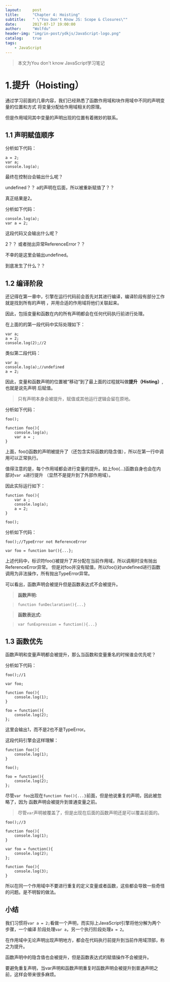 ```yaml
---
layout:     post
title:      "Chapter 4: Hoisting"
subtitle:   " \"You Don't Know JS: Scope & Closures\""
date:       2017-07-17 19:00:00
author:     "Wolfdu"
header-img: "img/in-post/ydkjs/JavaScript-logo.png"
catalog:    true
tags:
    - JavaScript
---
```


> 本文为You don't know JavaScript学习笔记

# 1.提升（Hoisting）

通过学习前面的几章内容，我们已经熟悉了函数作用域和块作用域中不同的声明变量的位置和方式
将变量分配给作用域相关的原理。

但是作用域同其中变量的声明出现的位置有着微妙的联系。

## 1.1 声明赋值顺序

分析如下代码：

    a = 2;
    var a;
    console.log(a);

最终在控制台会输出什么呢？

undefined？？ a的声明在后面，所以被重新赋值了？？

真正结果是2。

分析如下代码：

    console.log(a);
    var a = 2;

这段代码又会输出什么呢？

2？？ 或者抛出异常ReferenceError？？

不幸的是这里会输出undefined。

到底发生了什么？？

## 1.2 编译阶段

还记得在第一章中，引擎在运行代码前会首先对其进行编译，编译阶段有部分工作就是找到所有的声明
，并用合适的作用域将他们关联起来。

因此，包括变量和函数在内的所有声明都会在任何代码执行前进行处理。

在上面的的第一段代码中实际处理如下：

    var a;
    a = 2;
    console.log(2);//2

类似第二段代码：

    var a;
    console.log(a);//undefined
    a = 2;

因此，变量和函数声明的位置被“移动”到了最上面的过程就叫做**提升（Histing）**,也就是说先声明
后赋值。

> 只有声明本身会被提升，赋值或其他运行逻辑会留在原地。

分析如下代码：

    foo();

    function foo(){
        console.log(a);
        var a = ;
    }

上面，foo()函数的声明被提升了（还包含实际函数的隐含值），所以在第一行中调用可以正常执行。

值得注意的是，每个作用域都会进行变量的提升。如上foo(...)函数自身也会在内部对`var a`进行提升
（显然不是提升到了外部作用域）。

因此实际运行如下：

    function foo(){
        var a ;
        console.log(a);
        a = 2;
    }

    foo();

分析如下代码：

    foo();//TypeError not ReferenceError

    var foo = function bar(){...};

上述代码中，标识符foo()被提升了并分配在当前作用域，所以调用时没有抛出ReferenceError异常。
但是对foo并没有赋值，所以foo()对undefined进行函数调用为非法操作，所有抛出TypeError异常。

可以看出，函数声明会被提升但是函数表达式不会被提升。

> **函数声明:**

>  `function funDeclaration(){...}`

>**函数表达式:**

> `var funExpression = function(){...}`

## 1.3 函数优先

函数声明和变量声明都会被提升，那么当函数和变量重名的时候谁会优先呢？

分析如下代码：

    foo();//1

    var foo;

    function foo(){
        console.log(1);
    }

    foo = function(){
        console.log(2);
    };

这里会输出1，而不是2也不是TypeError。

这段代码引擎会这样理解：

    function foo(){
        console.log(1);
    }

    foo();

    foo = function(){
        console.log(2);
    };

尽管`var foo`出现在`function foo(){...}`前面，但是他说重复的声明，因此被忽略了，因为
函数声明会被提升到普通变量之前。

> 尽管`var`声明被覆盖了，但是出现在后面的函数声明还是可以覆盖前面的。

    foo();//3

    function foo(){
        console.log(1);
    }

    var foo = function(){
        console.log(2);
    };

    function foo(){
        console.log(3);
    }

所以在同一个作用域中不要进行重复的定义变量或者函数，这些都会导致一些奇怪的问题。是不明智的做法。

## 小结

我们习惯将`var a = 2;`看做一个声明，而实际上JavaScript引擎将他分解为两个步骤，一个编译
阶段处理`var a`，另一个执行阶段处理`a = 2`。

在作用域中无论声明出现声明地方，都会在代码执行前提升到当前作用域顶部，称之为提升。

函数声明中的隐含值也会被提升，但是函数表达式的赋值操作不会被提升。

要避免重复声明，当var声明和函数声明重复时函数声明会被提升到普通声明之前，这样会带来很多麻烦。

